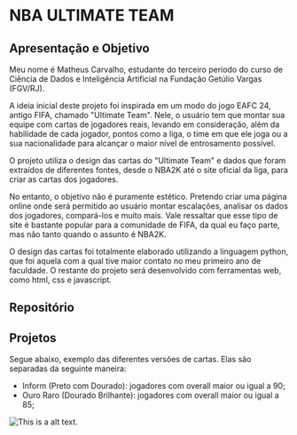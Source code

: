 # NBA ULTIMATE TEAM
## Apresentação e Objetivo

Meu nome é Matheus Carvalho, estudante do terceiro período do curso de Ciência de Dados e Inteligência Artificial na Fundação Getúlio Vargas (FGV/RJ).

A ideia inicial deste projeto foi inspirada em um modo do jogo EAFC 24, antigo FIFA, chamado "Ultimate Team". Nele, o usuário tem que montar sua equipe com cartas de jogadores reais, levando em consideração, além da habilidade de cada jogador, pontos como a liga, o time em que ele joga ou a sua nacionalidade para alcançar o maior nível de entrosamento possível.

O projeto utiliza o design das cartas do "Ultimate Team" e dados que foram extraídos de diferentes fontes, desde o NBA2K até o site oficial da liga, para criar as cartas dos jogadores.

No entanto, o objetivo não é puramente estético. Pretendo criar uma página online onde será permitido ao usuário montar escalações, analisar os dados dos jogadores, compará-los e muito mais. Vale ressaltar que esse tipo de site é bastante popular para a comunidade de FIFA, da qual eu faço parte, mas não tanto quando o assunto é NBA2K.

O design das cartas foi totalmente elaborado utilizando a linguagem python, que foi aquela com a qual tive maior contato no meu primeiro ano de faculdade. O restante do projeto será desenvolvido com ferramentas web, como html, css e javascript.

## Repositório
## Projetos

Segue abaixo, exemplo das diferentes versões de cartas. Elas são separadas da seguinte maneira: 
* Inform (Preto com Dourado): jogadores com overall maior ou igual a 90;
* Ouro Raro (Dourado Brilhante): jogadores com overall maior ou igual a 85;


![This is a alt text.](https://raw.githubusercontent.com/MatCarvalho21/NBA_ultimate_team/main/main/assets/images/example_full_cards.png?token=GHSAT0AAAAAACM43EKOAL3FFE57UBINDL4YZNIDBZQ "This is a sample image.")